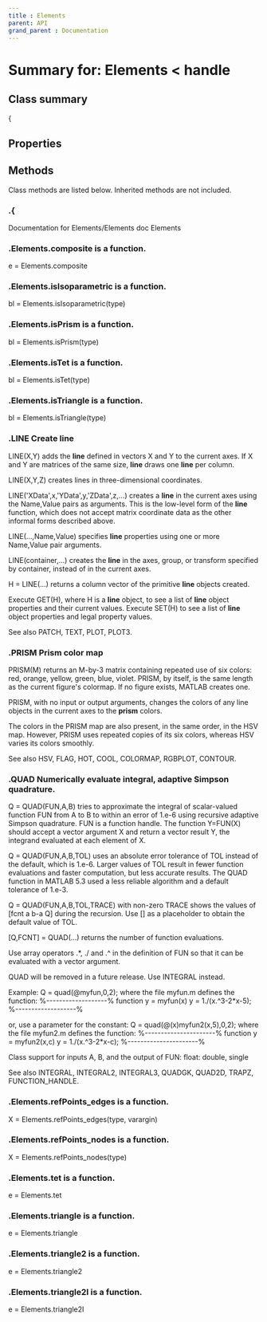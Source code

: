 ```yaml
---
title : Elements
parent: API
grand_parent : Documentation
---
```

# Summary for: **Elements**  < handle

## Class summary

{

## Properties


## Methods

Class methods are listed below. Inherited methods are not included.

### .{
Documentation for Elements/Elements
doc Elements

### .Elements.**composite** is a function.
e = Elements.composite

### .Elements.**isIsoparametric** is a function.
bl = Elements.isIsoparametric(type)

### .Elements.**isPrism** is a function.
bl = Elements.isPrism(type)

### .Elements.**isTet** is a function.
bl = Elements.isTet(type)

### .Elements.**isTriangle** is a function.
bl = Elements.isTriangle(type)

### .LINE Create **line**
LINE(X,Y) adds the **line** defined in vectors X and Y to the current axes.
If X and Y are matrices of the same size, **line** draws one **line** per
column.

LINE(X,Y,Z) creates lines in three-dimensional coordinates.

LINE('XData',x,'YData',y,'ZData',z,...) creates a **line** in the current
axes using the Name,Value pairs as arguments. This is the low-level
form of the **line** function, which does not accept matrix coordinate data
as the other informal forms described above.

LINE(...,Name,Value) specifies **line** properties using one or more
Name,Value pair arguments.

LINE(container,...) creates the **line** in the axes, group, or transform
specified by container, instead of in the current axes.

H = LINE(...)  returns a column vector of the primitive **line** objects
created.

Execute GET(H), where H is a **line** object, to see a list of **line** object
properties and their current values.
Execute SET(H) to see a list of **line** object properties and legal
property values.

See also PATCH, TEXT, PLOT, PLOT3.

### .PRISM  Prism color map
PRISM(M) returns an M-by-3 matrix containing repeated use
of six colors: red, orange, yellow, green, blue, violet.
PRISM, by itself, is the same length as the current figure's
colormap. If no figure exists, MATLAB creates one.

PRISM, with no input or output arguments, changes the colors
of any line objects in the current axes to the **prism** colors.

The colors in the PRISM map are also present, in the same order,
in the HSV map.  However, PRISM uses repeated copies of its six
colors, whereas HSV varies its colors smoothly.

See also HSV, FLAG, HOT, COOL, COLORMAP, RGBPLOT, CONTOUR.

### .QUAD   Numerically evaluate integral, adaptive Simpson **quad**rature.
Q = QUAD(FUN,A,B) tries to approximate the integral of scalar-valued
function FUN from A to B to within an error of 1.e-6 using recursive
adaptive Simpson quadrature. FUN is a function handle. The function
Y=FUN(X) should accept a vector argument X and return a vector result
Y, the integrand evaluated at each element of X.

Q = QUAD(FUN,A,B,TOL) uses an absolute error tolerance of TOL
instead of the default, which is 1.e-6.  Larger values of TOL
result in fewer function evaluations and faster computation,
but less accurate results.  The QUAD function in MATLAB 5.3 used
a less reliable algorithm and a default tolerance of 1.e-3.

Q = QUAD(FUN,A,B,TOL,TRACE) with non-zero TRACE shows the values
of [fcnt a b-a Q] during the recursion. Use [] as a placeholder to
obtain the default value of TOL.

[Q,FCNT] = QUAD(...) returns the number of function evaluations.

Use array operators .*, ./ and .^ in the definition of FUN
so that it can be evaluated with a vector argument.

QUAD will be removed in a future release. Use INTEGRAL instead.

Example:
Q = quad(@myfun,0,2);
where the file myfun.m defines the function:
%-------------------%
function y = myfun(x)
y = 1./(x.^3-2*x-5);
%-------------------%

or, use a parameter for the constant:
Q = quad(@(x)myfun2(x,5),0,2);
where the file myfun2.m defines the function:
%----------------------%
function y = myfun2(x,c)
y = 1./(x.^3-2*x-c);
%----------------------%

Class support for inputs A, B, and the output of FUN:
float: double, single

See also INTEGRAL, INTEGRAL2, INTEGRAL3, QUADGK, QUAD2D, TRAPZ,
FUNCTION_HANDLE.

### .Elements.**refPoints_edges** is a function.
X = Elements.refPoints_edges(type, varargin)

### .Elements.**refPoints_nodes** is a function.
X = Elements.refPoints_nodes(type)

### .Elements.**tet** is a function.
e = Elements.tet

### .Elements.**triangle** is a function.
e = Elements.triangle

### .Elements.**triangle2** is a function.
e = Elements.triangle2

### .Elements.**triangle2I** is a function.
e = Elements.triangle2I



